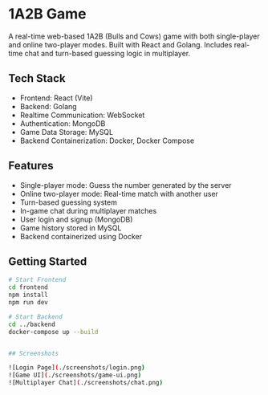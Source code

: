 # 1A2B Game

A real-time web-based 1A2B (Bulls and Cows) game with both single-player and online two-player modes. Built with React and Golang. Includes real-time chat and turn-based guessing logic in multiplayer.

## Tech Stack

- Frontend: React (Vite)
- Backend: Golang
- Realtime Communication: WebSocket
- Authentication: MongoDB
- Game Data Storage: MySQL
- Backend Containerization: Docker, Docker Compose

## Features

- Single-player mode: Guess the number generated by the server
- Online two-player mode: Real-time match with another user
- Turn-based guessing system
- In-game chat during multiplayer matches
- User login and signup (MongoDB)
- Game history stored in MySQL
- Backend containerized using Docker

## Getting Started

```bash
# Start Frontend
cd frontend
npm install
npm run dev

# Start Backend
cd ../backend
docker-compose up --build


## Screenshots

![Login Page](./screenshots/login.png)  
![Game UI](./screenshots/game-ui.png)  
![Multiplayer Chat](./screenshots/chat.png)
